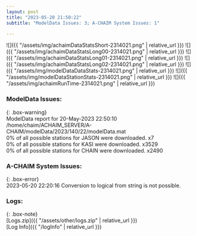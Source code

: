 ```yaml
---
layout: post
title: "2023-05-20 21:50:22"
subtitle: "ModelData Issues: 3; A-CHAIM System Issues: 1"

---
```


![]({{ "/assets/img/achaimDataStatsShort-2314021.png" | relative_url }})
![]({{ "/assets/img/achaimDataStatsLong00-2314021.png" | relative_url }})
![]({{ "/assets/img/achaimDataStatsLong01-2314021.png" | relative_url }})
![]({{ "/assets/img/achaimDataStatsLong02-2314021.png" | relative_url }})
![]({{ "/assets/img/modelDataDataStats-2314021.png" | relative_url }})
![]({{ "/assets/img/modelDataStationStats-2314021.png" | relative_url }})
![]({{ "/assets/img/achaimRunTime-2314021.png" | relative_url }})


### ModelData Issues:  
  
{: .box-warning}  
 ModelData report for 20-May-2023 22:50:10   
 /home/chaim/ACHAIM_SERVER/A-CHAIM/modelData/2023/140/22/modelData.mat   
 0% of all possible stations for JASON were downloaded. x7   
 0% of all possible stations for KASI were downloaded. x3529   
 0% of all possible stations for CHAIN were downloaded. x2490   
  
### A-CHAIM System Issues:  
  
{: .box-error}  
2023-05-20 22:20:16 Conversion to logical from string is not possible.  

### Logs:  
  
{: .box-note}  
[Logs.zip]({{ "/assets/other/logs.zip" | relative_url }})  
[Log Info]({{ "/logInfo" | relative_url }})  
